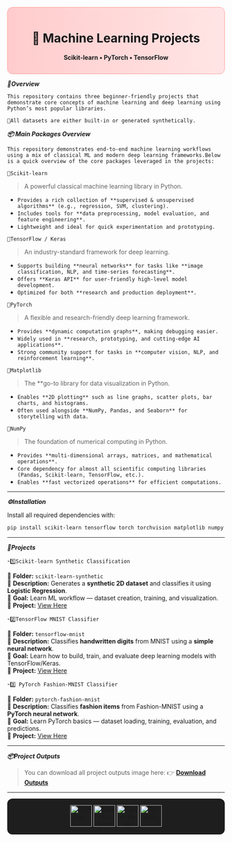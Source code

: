 <div align="center" style="background: linear-gradient(to right, #ffcccc, #ffe5e5); padding:15px; border-radius:12px; border:1px solid #ff9999;">
  <h1>🚀 Machine Learning Projects</h1>
  <p><b>Scikit-learn • PyTorch • TensorFlow</b></p>
</div>

***📌Overview***

`This repository contains three beginner-friendly projects that demonstrate core concepts of machine learning and deep learning using Python’s most popular libraries.`

`📩All datasets are either built-in or generated synthetically.`

***📦 Main Packages Overview***

`This repository demonstrates end-to-end machine learning workflows using a mix of classical ML and modern deep learning frameworks.Below is a quick overview of the core packages leveraged in the projects:`

`🔹Scikit-learn`
> A powerful classical machine learning library in Python.  
- `Provides a rich collection of **supervised & unsupervised algorithms** (e.g., regression, SVM, clustering).`  
- `Includes tools for **data preprocessing, model evaluation, and feature engineering**.` 
- `Lightweight and ideal for quick experimentation and prototyping.`  

`🔹TensorFlow / Keras`  
> An industry-standard framework for deep learning.  
- `Supports building **neural networks** for tasks like **image classification, NLP, and time-series forecasting**.` 
- `Offers **Keras API** for user-friendly high-level model development.` 
- `Optimized for both **research and production deployment**.` 

`🔹PyTorch`
> A flexible and research-friendly deep learning framework.  
- `Provides **dynamic computation graphs**, making debugging easier.`  
- `Widely used in **research, prototyping, and cutting-edge AI applications**.`
- `Strong community support for tasks in **computer vision, NLP, and reinforcement learning**.` 

`🔹Matplotlib` 
> The **go-to library for data visualization in Python.  
- `Enables **2D plotting** such as line graphs, scatter plots, bar charts, and histograms.`  
- `Often used alongside **NumPy, Pandas, and Seaborn** for storytelling with data.`  

`🔹NumPy` 
> The foundation of numerical computing in Python.  
- `Provides **multi-dimensional arrays, matrices, and mathematical operations**.`  
- `Core dependency for almost all scientific computing libraries (Pandas, Scikit-learn, TensorFlow, etc.).` 
- `Enables **fast vectorized operations** for efficient computations.`

---
***⚙️Installation*** 

Install all required dependencies with: 
```bash
pip install scikit-learn tensorflow torch torchvision matplotlib numpy
```
---
***📂Projects***  

-`1️⃣Scikit-learn Synthetic Classification` 

📁 **Folder:** `scikit-learn-synthetic`  
📝 **Description:** Generates a **synthetic 2D dataset** and classifies it using **Logistic Regression**.  
🎯 **Goal:** Learn ML workflow — dataset creation, training, and visualization.  
🔗 **Project:** [View Here](./scikit-learn-synthetic)  

-`2️⃣TensorFlow MNIST Classifier`  

📁 **Folder:** `tensorflow-mnist`  
📝 **Description:** Classifies **handwritten digits** from MNIST using a **simple neural network**.  
🎯 **Goal:** Learn how to build, train, and evaluate deep learning models with TensorFlow/Keras.  
🔗 **Project:** [View Here](./tensorflow-mnist)  

-`3️⃣ PyTorch Fashion-MNIST Classifier`
  
📁 **Folder:** `pytorch-fashion-mnist`  
📝 **Description:** Classifies **fashion items** from Fashion-MNIST using a **PyTorch neural network**.  
🎯 **Goal:** Learn PyTorch basics — dataset loading, training, evaluation, and predictions.  
🔗 **Project:** [View Here](./pytorch-fashion-mnist)  

---
***📦Project Outputs*** 
>You can download all project outputs image here:
👉 [**Download Outputs**](./outputs/project_outputs.zip)  

---
<p align="center" style="background-color:#1e1e1e; padding:15px; border-radius:12px;">
  <a href="https://www.python.org/" target="_blank">
    <img src="https://cdn.jsdelivr.net/gh/devicons/devicon/icons/python/python-original.svg" alt="Python" width="50" height="50"/>
  </a>
  <a href="https://scikit-learn.org/" target="_blank">
    <img src="https://upload.wikimedia.org/wikipedia/commons/0/05/Scikit_learn_logo_small.svg" alt="Scikit-learn" width="50" height="50"/>
  </a>
  <a href="https://www.tensorflow.org/" target="_blank">
    <img src="https://cdn.jsdelivr.net/gh/devicons/devicon/icons/tensorflow/tensorflow-original.svg" alt="TensorFlow" width="50" height="50"/>
  </a>
  <a href="https://pytorch.org/" target="_blank">
    <img src="https://cdn.jsdelivr.net/gh/devicons/devicon/icons/pytorch/pytorch-original.svg" alt="PyTorch" width="50" height="50"/>
  </a>
</p>